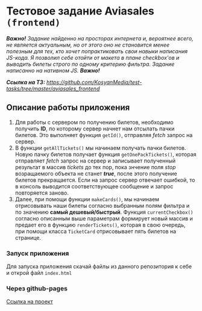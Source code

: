# Тестовое задание Aviasales `(frontend)`
***Важно!***  *Задание найденно на просторах интернета и, вероятнее всего, не является актуальным, но от этого оно не становится менее полезным для тех, кто хочет попрактиковать свои навыки написания JS-кода. Я позволил себе отойти от макета в плане checkbox'ов и выводить билеты строго по одному критерию фильтра. Задание написанно на нативном JS.* ***Важно!***

***Ссылка на ТЗ:*** *https://github.com/KosyanMedia/test-tasks/tree/master/aviasales_frontend*
## Описание работы приложения 
1. Для работы с сервером по получению билетов, необходимо получить **ID**, по которому сервер начнет нам отсылать пачки билетов. Это выполняет функция `getId()`, отправляя *fetch* запрос на сервер.
2. В функции `getAllTickets()` мы начинаем получать пачки билетов. Новую пачку билетов получает функция `getOnePackTickets()`, которая отправляет *fetch* запрос на сервер и записывает полученный результат в массив *tickets* до тех пор, пока знчение поля *stop* возращаемого объекта не станет ***true***, после этого получение билетов прекращается. Если на запрос сервер отвечает ошибкой, то в консоль выводится соответствующее сообщение и запрос повторяется заново.
3. Далее, при помощи функции `makeCards()`, мы начинаем отрисовывать наши билеты согласно выбранным полям фильтра и по значению **самый дешевый/быстрый**. Функция `currentCheckbox()` согласно описанным выше параметрам формирует новый массив и предает его в функцию `renderTickets()`, которая в свою очередь, при помощи класса `TicketCard` отрисовывает пять билетов на странице.
### Запуск приложения
Для запуска приложения скачай файлы из данного репозитория к себе и открой файл `index.html`
### Через github-pages
[Ссылка на проект](<https://vot-tot-voronov.github.io/aviasales-test/>)

